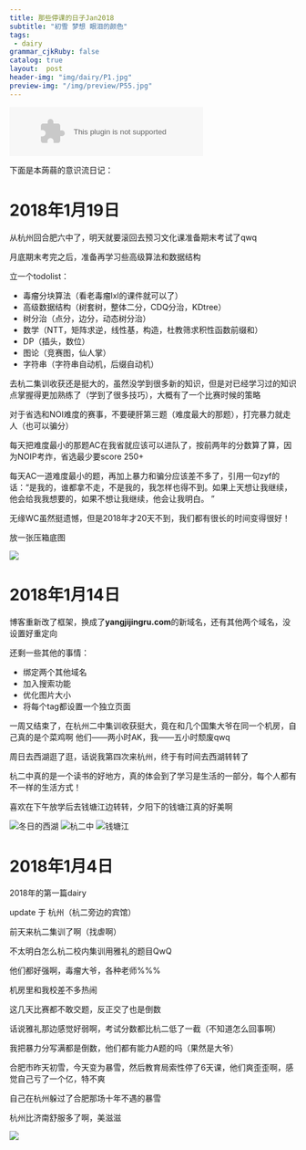 ```yaml
---
title: 那些停课的日子Jan2018
subtitle: "初雪 梦想 眼泪的颜色"
tags: 
 - dairy
grammar_cjkRuby: false
catalog: true
layout:  post
header-img: "img/dairy/P1.jpg"
preview-img: "/img/preview/P55.jpg"
---
```

<embed src="//music.163.com/style/swf/widget.swf?sid=407485522&type=2&auto=1&width=320&height=66" width="340" height="86"  allowNetworking="all">

下面是本蒟蒻的意识流日记：

# 2018年1月19日

从杭州回合肥六中了，明天就要滚回去预习文化课准备期末考试了qwq

月底期末考完之后，准备再学习些高级算法和数据结构

立一个todolist：

- 毒瘤分块算法（看老毒瘤lxl的课件就可以了）
- 高级数据结构（树套树，整体二分，CDQ分治，KDtree）
- 树分治（点分，边分，动态树分治）
- 数学（NTT，矩阵求逆，线性基，构造，杜教筛求积性函数前缀和）
- DP（插头，数位）
- 图论（竞赛图，仙人掌）
- 字符串（字符串自动机，后缀自动机）

去杭二集训收获还是挺大的，虽然没学到很多新的知识，但是对已经学习过的知识点掌握得更加熟练了（学到了很多技巧），大概有了一个比赛时候的策略

对于省选和NOI难度的赛事，不要硬肝第三题（难度最大的那题），打完暴力就走人（也可以骗分）

每天把难度最小的那题AC在我省就应该可以进队了，按前两年的分数算了算，因为NOIP考炸，省选最少要score 250+

每天AC一道难度最小的题，再加上暴力和骗分应该差不多了，引用一句zyf的话：“是我的，谁都拿不走，不是我的，我怎样也得不到。如果上天想让我继续，他会给我我想要的，如果不想让我继续，他会让我明白。 ”

无缘WC虽然挺遗憾，但是2018年才20天不到，我们都有很长的时间变得很好！

放一张压箱底图

![](https://s1.ax1x.com/2018/01/19/p6XQg0.png)


# 2018年1月14日

博客重新改了框架，换成了**yangjijingru.com**的新域名，还有其他两个域名，没设置好重定向

还剩一些其他的事情：
- 绑定两个其他域名
- 加入搜索功能
- 优化图片大小
- 将每个tag都设置一个独立页面

一周又结束了，在杭州二中集训收获挺大，竟在和几个国集大爷在同一个机房，自己真的是个菜鸡啊
他们——两小时AK，我——五小时颓废qwq

周日去西湖逛了逛，话说我第四次来杭州，终于有时间去西湖转转了

杭二中真的是一个读书的好地方，真的体会到了学习是生活的一部分，每个人都有不一样的生活方式！

喜欢在下午放学后去钱塘江边转转，夕阳下的钱塘江真的好美啊

![冬日的西湖](https://s1.ax1x.com/2018/01/14/ptooKe.jpg)
![杭二中](https://s1.ax1x.com/2018/01/14/ptoTDH.jpg)
![钱塘江](https://s1.ax1x.com/2018/01/14/pto7bd.jpg)

# 2018年1月4日

2018年的第一篇dairy

update 于 杭州（杭二旁边的宾馆）

前天来杭二集训了啊（找虐啊）

不太明白怎么杭二校内集训用雅礼的题目QwQ

他们都好强啊，毒瘤大爷，各种老师%%%

机房里和我校差不多热闹

这几天比赛都不敢交题，反正交了也是倒数

话说雅礼那边感觉好弱啊，考试分数都比杭二低了一截（不知道怎么回事啊）

我把暴力分写满都是倒数，他们都有能力A题的吗（果然是大爷）

合肥市昨天初雪，今天变为暴雪，然后教育局索性停了6天课，他们爽歪歪啊，感觉自己亏了一个亿，特不爽

自己在杭州躲过了合肥那场十年不遇的暴雪

杭州比济南舒服多了啊，美滋滋

![](https://s1.ax1x.com/2018/01/05/pANR9H.jpg)